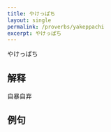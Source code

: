 ```yaml
---
title: やけっぱち 
layout: single
permalink: /proverbs/yakeppachi
excerpt: やけっぱち
---
```


やけっぱち

## 解释

自暴自弃

## 例句

